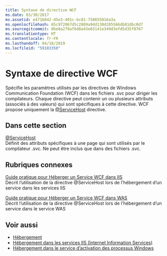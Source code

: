 ```yaml
---
title: Syntaxe de directive WCF
ms.date: 03/30/2017
ms.assetid: e471b042-d5e3-491c-bc81-758655016a3a
ms.openlocfilehash: 65c972067d5c2869a9dd130d285566db81dbc0d7
ms.sourcegitcommit: 0be8a279af6d8a43e03141e349d3efd5d35f8767
ms.translationtype: HT
ms.contentlocale: fr-FR
ms.lasthandoff: 04/18/2019
ms.locfileid: "59183350"
---
```

# <a name="wcf-directive-syntax"></a>Syntaxe de directive WCF
Spécifie les paramètres utilisés par les directives de Windows Communication Foundation (WCF) dans les fichiers .svc pour diriger les compilateurs. Chaque directive peut contenir un ou plusieurs attributs (associés à des valeurs) qui sont spécifiques à cette directive. WCF propose uniquement la [ \@ServiceHost](../../../../../docs/framework/configure-apps/file-schema/wcf-directive/servicehost.md) directive.  
  
## <a name="in-this-section"></a>Dans cette section  
 [@ServiceHost](../../../../../docs/framework/configure-apps/file-schema/wcf-directive/servicehost.md)  
 Définit des attributs spécifiques à une page qui sont utilisés par le compilateur .svc. Ne peut être inclus que dans des fichiers .svc.  
  
## <a name="related-sections"></a>Rubriques connexes  
 [Guide pratique pour Héberger un Service WCF dans IIS](../../../../../docs/framework/wcf/feature-details/how-to-host-a-wcf-service-in-iis.md)  
 Décrit l’utilisation de la directive @ServiceHost lors de l’hébergement d’un service dans les services IIS  
  
 [Guide pratique pour Héberger un Service WCF dans WAS](../../../../../docs/framework/wcf/feature-details/how-to-host-a-wcf-service-in-was.md)  
 Décrit l’utilisation de la directive @ServiceHost lors de l’hébergement d’un service dans le service WAS  
  
## <a name="see-also"></a>Voir aussi

- [Hébergement](../../../../../docs/framework/wcf/feature-details/hosting.md)
- [Hébergement dans les services IIS (Internet Information Services)](../../../../../docs/framework/wcf/feature-details/hosting-in-internet-information-services.md)
- [Hébergement dans le service d’activation des processus Windows](../../../../../docs/framework/wcf/feature-details/hosting-in-windows-process-activation-service.md)
